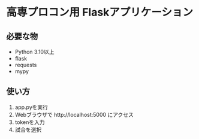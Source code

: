 # 高専プロコン用 Flaskアプリケーション
## 必要な物
- Python 3.10以上
- flask
- requests
- mypy

## 使い方
1. app.pyを実行
2. Webブラウザで http://localhost:5000 にアクセス
3. tokenを入力
4. 試合を選択
